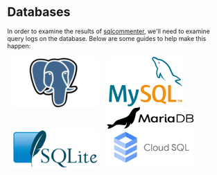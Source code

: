 # Databases

In order to examine the results of [sqlcommenter](/), we'll need
to examine query logs on the database. Below are some guides to help make this happen:


[![](../images/postgresql-logo.png)](postgresql)

[![](../images/mysql-logo.png)](mysql)

[![](../images/mariadb-logo.png)](mariadb)

[![](../images/sqlite-logo.png)](https://sqlite.org/cli.html)

[![](../images/cloud-sql-card.png)](https://cloud.google.com/sql/)


<style>
    img {
        max-width: 30%;
        float: left;
        margin: 0 2%;
        max-height: 200px;
        max-width: 200px;

    }

    img[src*='/cloud-sql-card.png']
    {
        float:none;
    }

    img[src*='/mariadb-logo.png']
    {
        margin-top:50px;
    }

    img[src*='/sqlite-logo.png']{
        margin-bottom:80px;
    }
</style>
